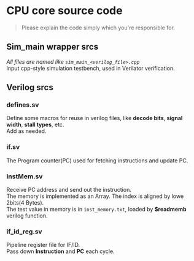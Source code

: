 # CPU core source code
> Please explain the code simply which you're responsible for.

## Sim_main wrapper srcs
*All files are named like ```sim_main_<verilog_file>.cpp```*  
Input cpp-style simulation testbench, used in Verilator verification.
## Verilog srcs
### defines.sv
Define some macros for reuse in verilog files, like **decode bits**, **signal width**, **stall types**, etc.  
Add as needed.

### if.sv
The Program counter(PC) used for fetching instructions and update PC.

### InstMem.sv
Receive PC address and send out the instruction.  
The memory is implemented as an Array. The index is aligned by lowe 2bits(4 Bytes).  
The test value in memory is in ```inst_memory.txt```, loaded by **$readmemb** verilog function.

### if_id_reg.sv
Pipeline register file for IF/ID.  
Pass down **Instruction** and **PC** each cycle.
